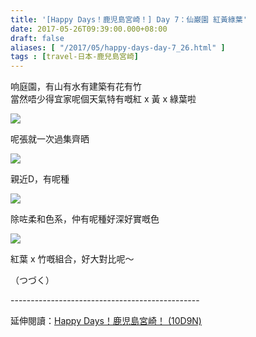 ```yaml
---
title: '[Happy Days！鹿児島宮崎！] Day 7：仙巌園 紅黃綠葉'
date: 2017-05-26T09:39:00.000+08:00
draft: false
aliases: [ "/2017/05/happy-days-day-7_26.html" ]
tags : [travel-日本-鹿兒島宮崎]
---
```


响庭園，有山有水有建築有花有竹  
當然唔少得宜家呢個天氣特有嘅紅 x 黃 x 綠葉啦  

![](/images/kojkmi7d24.jpg)

呢張就一次過集齊晒  

![](/images/kojkmi7d24a.jpg)

親近D，有呢種  

![](/images/kojkmi7d24b.jpg)

除咗柔和色系，仲有呢種好深好實嘅色  

![](/images/kojkmi7d24c.jpg)

紅葉 x 竹嘅組合，好大對比呢～  
  
  
  
  
  
（つづく）  
  
\-----------------------------------------------  
  
延伸閱讀：[Happy Days！鹿児島宮崎！ (10D9N)](https://hidie.net/kojkmi10d9n/)
